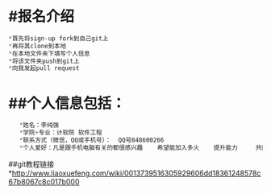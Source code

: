 #报名介绍
============
```js
*首先将sign-up fork到自己git上
*再将其clone到本地
*在本地文件夹下填写个人信息
*将该文件夹push到git上
*向我发起pull request
```
##个人信息包括：
=========
```js
   *姓名：李纯强
   *学院+专业：计软院 软件工程
   *联系方式（微信，QQ或手机号）：  QQ号848600266	
   *个人爱好：凡是跟手机电脑有关的都很感兴趣    希望能加入多火    提升能力     共同学习 
```
##git教程链接
*http://www.liaoxuefeng.com/wiki/0013739516305929606dd18361248578c67b8067c8c017b000
